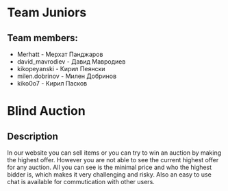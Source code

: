 # Team Juniors
## Team members:
- Merhatt - Мерхат Панджаров
- david_mavrodiev - Давид Мавродиев
- kikopeyanski - Кирил Пеянски
- milen.dobrinov - Милен Добринов
- kiko0o7 - Кирил Пасков

# Blind Auction
## Description
In our website you can sell items or you can try to win an auction by making the highest offer.
However you are not able to see the current highest offer for any auction. All you can see is the minimal 
price and who the highest bidder is, which makes it very challenging and risky. Also an easy to use chat is 
available for commutication with other users.